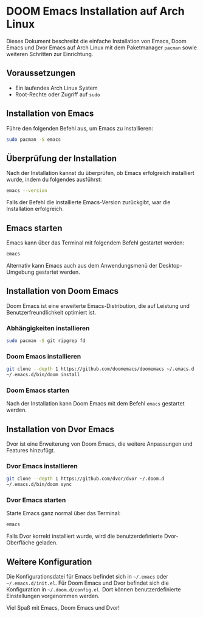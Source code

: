 # DOOM Emacs Installation auf Arch Linux

Dieses Dokument beschreibt die einfache Installation von Emacs, Doom Emacs und Dvor Emacs auf Arch Linux mit dem Paketmanager `pacman` sowie weiteren Schritten zur Einrichtung.

## Voraussetzungen

- Ein laufendes Arch Linux System
- Root-Rechte oder Zugriff auf `sudo`

## Installation von Emacs

Führe den folgenden Befehl aus, um Emacs zu installieren:

```sh
sudo pacman -S emacs
```

## Überprüfung der Installation

Nach der Installation kannst du überprüfen, ob Emacs erfolgreich installiert wurde, indem du folgendes ausführst:

```sh
emacs --version
```

Falls der Befehl die installierte Emacs-Version zurückgibt, war die Installation erfolgreich.

## Emacs starten

Emacs kann über das Terminal mit folgendem Befehl gestartet werden:

```sh
emacs
```

Alternativ kann Emacs auch aus dem Anwendungsmenü der Desktop-Umgebung gestartet werden.

## Installation von Doom Emacs

Doom Emacs ist eine erweiterte Emacs-Distribution, die auf Leistung und Benutzerfreundlichkeit optimiert ist.

### Abhängigkeiten installieren

```sh
sudo pacman -S git ripgrep fd
```

### Doom Emacs installieren

```sh
git clone --depth 1 https://github.com/doomemacs/doomemacs ~/.emacs.d
~/.emacs.d/bin/doom install
```

### Doom Emacs starten

Nach der Installation kann Doom Emacs mit dem Befehl `emacs` gestartet werden.

## Installation von Dvor Emacs

Dvor ist eine Erweiterung von Doom Emacs, die weitere Anpassungen und Features hinzufügt.

### Dvor Emacs installieren

```sh
git clone --depth 1 https://github.com/dvor/dvor ~/.doom.d
~/.emacs.d/bin/doom sync
```

### Dvor Emacs starten

Starte Emacs ganz normal über das Terminal:

```sh
emacs
```

Falls Dvor korrekt installiert wurde, wird die benutzerdefinierte Dvor-Oberfläche geladen.

## Weitere Konfiguration

Die Konfigurationsdatei für Emacs befindet sich in `~/.emacs` oder `~/.emacs.d/init.el`. Für Doom Emacs und Dvor befindet sich die Konfiguration in `~/.doom.d/config.el`. Dort können benutzerdefinierte Einstellungen vorgenommen werden.

Viel Spaß mit Emacs, Doom Emacs und Dvor!
